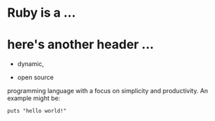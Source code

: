 # Ruby is a ...

# here's another header ...



- dynamic,

- open source

programming language with a focus on simplicity and productivity. An example might be:

`puts "hello world!"`

  

  

  